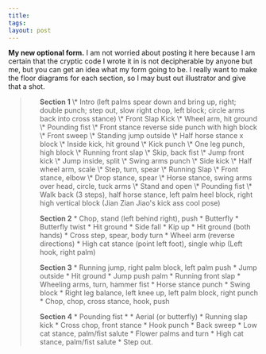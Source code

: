 ```yaml
---
title: 
tags: 
layout: post
---
```

**My new optional form.**  I am not worried about posting it here because I am certain that the cryptic code I wrote it in is not decipherable by anyone but me, but you can get an idea what my form going to be. I really want to make the floor diagrams for each section, so I may bust out illustrator and give that a shot.  

<blockquote><ol><strong>Section 1</strong>
 \* Intro (left palms spear down and bring up, right; double punch; step out, slow right chop, left block; circle arms back into cross stance)
 \*  Front Slap Kick
 \*  Wheel arm, hit ground
 \*  Pounding fist
 \*  Front stance reverse side punch with high block
 \*  Front sweep
 \*  Standing jump outside
 \*  Half horse stance x block
 \*  Inside kick, hit ground
 \*  Kick punch
 \*  One leg punch, high block
 \*  Running front slap
 \*  Skip, back fist
 \*  Jump front kick
 \*  Jump inside, split
 \*  Swing arms punch
 \*  Side kick
 \*  Half wheel arm, scale
 \*  Step, turn, spear
 \*  Running Slap
 \*  Front stance, elbow
 \*  Drop stance, spear
 \*  Horse stance, swing arms over head, circle, tuck arms
 \*  Stand and open
 \*  Pounding fist
 \*  Walk back (3 steps), half horse stance, left palm heel block, right high vertical block (Jian Zian Jiao's kick ass cool pose)

  <strong>Section 2</strong>
 \*  Chop, stand (left behind right), push
 \*  Butterfly
 \*  Butterfly twist
 \*  Hit ground
 \*  Side fall
 \*  Kip up
 \*  Hit ground (both hands)
 \*  Cross step, spear, body turn
 \*  Wheel arm (reverse directions)
 \*  High cat stance (point left foot), single whip (Left hook, right palm)

<strong>Section 3</strong>
 \*  Running jump, right palm block, left palm push
 \*  Jump outside
 \*  Hit ground
 \*  Jump push palm
 \*  Running front slap
 \*  Wheeling arms, turn, hammer fist
 \*  Horse stance punch
 \*  Swing block
 \*  Right leg balance, left knee up, left palm block, right punch
 \*  Chop, chop, cross stance, hook, push

<strong>Section 4</strong>
 \*  Pounding fist 
 \* 
 \* Aerial (or butterfly) 
 \*  Running slap kick
 \*  Cross chop, front stance
 \*  Hook punch
 \*  Back sweep
 \*  Low cat stance, palm/fist salute
 \*  Flower palms and turn
 \*  High cat stance, palm/fist salute
 \*  Step out.</ol></blockquote>








